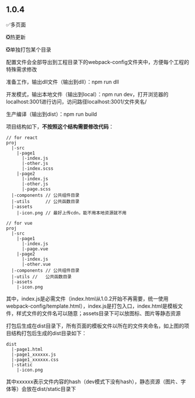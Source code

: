## 1.0.4
✅多页面

❎热更新

❎单独打包某个目录

配置文件会全部导出到工程目录下的webpack-config文件夹中，方便每个工程的特殊需求修改

准备工作，输出dll文件（输出到dll）：npm run dll

开发模式，输出本地文件（输出到local）：npm run dev，打开浏览器的localhost:3001进行访问，访问路径localhost:3001/文件夹名/

生产编译（输出到dist）：npm run build

项目结构如下，**不按照这个结构需要修改代码**：
```
// for react
proj
  |-src
    |-page1
      |-index.js
      |-other.js
      |-index.scss
    |-page2
      |-index.js
      |-other.js
      |-page.scss
  |-components // 公共组件目录
  |-utils      // 公共函数目录    
  |-assets
    |-icon.png // 最好上传cdn，能不用本地资源就不用

// for vue    
proj
  |-src
    |-page1
      |-index.js
      |-page.vue
    |-page2
      |-index.js
      |-other.vue
  |-components // 公共组件目录
  |-utils //   公共函数目录
  |-assets
    |-icon.png  
```
其中，index.js是必需文件（index.html从1.0.2开始不再需要，统一使用webpack-config/template.html），index.js是打包入口，index.html是模板文件，样式文件的文件名可以随意；assets目录下可以放图标、图片等静态资源

打包后生成在dist目录下，所有页面的模板文件以所在的文件夹命名，如上图的项目结构打包后生成的dist目录如下：
```
dist
  |-page1.html
  |-page1_xxxxxx.js
  |-page1_xxxxxx.css
  |-static
    |-icon.png
```
其中xxxxxx表示文件内容的hash（dev模式下没有hash），静态资源（图片、字体等）会放在dist/static目录下


